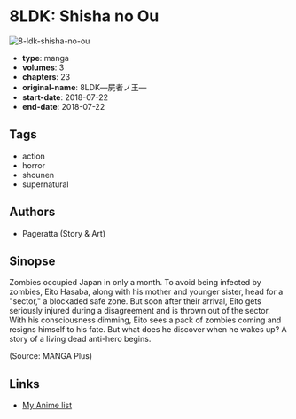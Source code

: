 # 8LDK: Shisha no Ou

![8-ldk-shisha-no-ou](https://cdn.myanimelist.net/images/manga/2/219533.jpg)

-   **type**: manga
-   **volumes**: 3
-   **chapters**: 23
-   **original-name**: 8LDK―屍者ノ王―
-   **start-date**: 2018-07-22
-   **end-date**: 2018-07-22

## Tags

-   action
-   horror
-   shounen
-   supernatural

## Authors

-   Pageratta (Story & Art)

## Sinopse

Zombies occupied Japan in only a month. To avoid being infected by zombies, Eito Hasaba, along with his mother and younger sister, head for a "sector," a blockaded safe zone. But soon after their arrival, Eito gets seriously injured during a disagreement and is thrown out of the sector. With his consciousness dimming, Eito sees a pack of zombies coming and resigns himself to his fate. But what does he discover when he wakes up? A story of a living dead anti-hero begins.

(Source: MANGA Plus)

## Links

-   [My Anime list](https://myanimelist.net/manga/115782/8LDK__Shisha_no_Ou)
